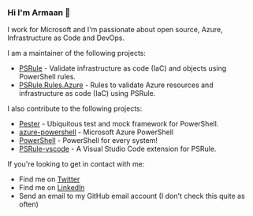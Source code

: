 ### Hi I'm Armaan 👋

I work for Microsoft and I'm passionate about open source, Azure, Infrastructure as Code and DevOps.

I am a maintainer of the following projects:

- [PSRule] - Validate infrastructure as code (IaC) and objects using PowerShell rules.
- [PSRule.Rules.Azure] - Rules to validate Azure resources and infrastructure as code (IaC) using PSRule.

I also contribute to the following projects:

- [Pester] - Ubiquitous test and mock framework for PowerShell.
- [azure-powershell] - Microsoft Azure PowerShell
- [PowerShell] - PowerShell for every system!
- [PSRule-vscode] - A Visual Studio Code extension for PSRule.

If you're looking to get in contact with me:

- Find me on [Twitter]
- Find me on [Linkedln]
- Send an email to my GitHub email account (I don't check this quite as often)

[PSRule]: https://github.com/microsoft/PSRule
[PSRule.Rules.Azure]: https://github.com/Azure/PSRule.Rules.Azure
[PSRule-vscode]: https://github.com/microsoft/PSRule-vscode
[Pester]: https://github.com/pester/Pester
[azure-powershell]: https://github.com/Azure/azure-powershell
[PowerShell]: https://github.com/PowerShell/PowerShell
[Twitter]: https://twitter.com/McleodArmaan
[Linkedln]: https://www.linkedin.com/in/armaan-mcleod-533452137/
